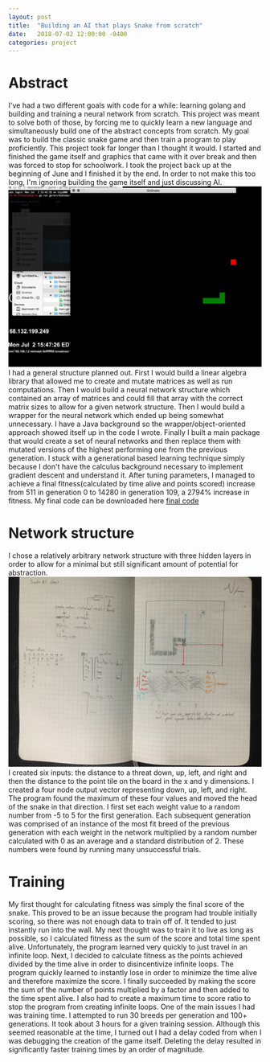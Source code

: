 ```yaml
---
layout: post
title:  "Building an AI that plays Snake from scratch"
date:   2018-07-02 12:00:00 -0400
categories: project
---
```

  Abstract
  ========
  I've had a two different goals with code for a while: learning golang and building and training a neural network from scratch.  This project was meant to solve both of those, by forcing me to quickly learn a new language and simultaneously build one of the abstract concepts from scratch.  My goal was to build the classic snake game and then train a program to play proficiently.
  This project took far longer than I thought it would.  I started and finished the game itself and graphics that came with it over break and then was forced to stop for schoolwork.  I took the project back up at the beginning of June and I finished it by the end.
  In order to not make this too long, I'm ignoring building the game itself and just discussing AI.
  ![Name](/assets/images/snake-ai/game.JPG)
  I had a general structure planned out.  First I would build a linear algebra library that allowed me to create and mutate matrices as well as run computations.  Then I would build a neural network structure which contained an array of matrices and could fill that array with the correct matrix sizes to allow for a given network structure.  Then I would build a wrapper for the neural network which ended up being somewhat unnecessary.  I have a Java background so the wrapper/object-oriented approach showed itself up in the code I wrote.  Finally I built a main package that would create a set of neural networks and then replace them with mutated versions of the highest performing one from the previous generation.  I stuck with a generational based learning technique simply because I don't have the calculus background necessary to implement gradient descent and understand it.
  After tuning parameters, I managed to achieve a final fitness(calculated by time alive and points scored) increase from 511 in generation 0 to 14280 in generation 109, a 2794% increase in fitness.
  My final code can be downloaded here
  [final code](/assets/downloads/GoSnake.zip)

  Network structure
  =================
  I chose a relatively arbitrary network structure with three hidden layers in order to allow for a minimal but still significant amount of potential for abstraction.
  ![Name](/assets/images/snake-ai/sketch.jpg)
  I created six inputs: the distance to a threat down, up, left, and right and then the distance to the point tile on the board in the x and y dimensions.  I created a four node output vector representing down, up, left, and right.  The program found the maximum of these four values and moved the head of the snake in that direction.
  I first set each weight value to a random number from -5 to 5 for the first generation.  Each subsequent generation was comprised of an instance of the most fit breed of the previous generation with each weight in the network multiplied by a random number calculated with 0 as an average and a standard distribution of 2.  These numbers were found by running many unsuccessful trials.

  Training
  ========
  My first thought for calculating fitness was simply the final score of the snake.  This proved to be an issue because the program had trouble initially scoring, so there was not enough data to train off of.  It tended to just instantly run into the wall.
  My next thought was to train it to live as long as possible, so I calculated fitness as the sum of the score and total time spent alive.  Unfortunately, the program learned very quickly to just travel in an infinite loop.
  Next, I decided to calculate fitness as the points achieved divided by the time alive in order to disincentivize infinite loops.  The program quickly learned to instantly lose in order to minimize the time alive and therefore maximize the score.
  I finally succeeded by making the score the sum of the number of points multiplied by a factor and then added to the time spent alive.  I also had to create a maximum time to score ratio to stop the program from creating infinite loops.
  One of the main issues I had was training time.  I attempted to run 30 breeds per generation and 100+ generations.  It took about 3 hours for a given training session.  Although this seemed reasonable at the time, I turned out I had a delay coded from when I was debugging the creation of the game itself.  Deleting the delay resulted in significantly faster training times by an order of magnitude.
